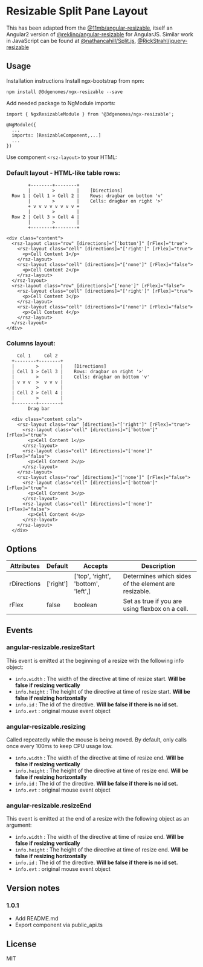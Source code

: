 # Resizable Split Pane Layout
This has been adapted from the [@11mb/angular-resizable](https://github.com/11mb/angular-resizable), itself an Angular2 version of  [@reklino/angular-resizable](https://github.com/Reklino/angular-resizable) for AngularJS. Similar work in JavaScript can be found at [@nathancahill/Split.js](https://nathancahill.github.io/Split.js/), [@RickStrahl/jquery-resizable](https://github.com/RickStrahl/jquery-resizable)

## Usage
Installation instructions
Install ngx-bootstrap from npm:

```
npm install @3dgenomes/ngx-resizable --save
```
Add needed package to NgModule imports:
```
import { NgxResizableModule } from '@3dgenomes/ngx-resizable';

@NgModule({
  ...
  imports: [ResizableComponent,...]
  ...
})
```
Use component `<rsz-layout>` to your HTML:

### Default layout - HTML-like table rows:
```
        +--------+--------+
        |        >        |    [Directions]
  Row 1 | Cell 1 > Cell 2 |    Rows: dragbar on bottom 'v'
        |        >        |    Cells: dragbar on right '>'
        + v v v v v v v v + 
        |        >        |
  Row 2 | Cell 3 > Cell 4 |
        |        >        |
        +--------+--------+
```
```
<div class="content">
  <rsz-layout class="row" [directions]="['bottom']" [rFlex]="true">
    <rsz-layout class="cell" [directions]="['right']" [rFlex]="true">
      <p>Cell Content 1</p>
    </rsz-layout>
    <rsz-layout class="cell" [directions]="['none']" [rFlex]="false">
      <p>Cell Content 2</p>
    </rsz-layout>
  </rsz-layout>
  <rsz-layout class="row" [directions]="['none']" [rFlex]="false">
    <rsz-layout class="cell" [directions]="['right']" [rFlex]="true">
      <p>Cell Content 3</p>
    </rsz-layout>
    <rsz-layout class="cell" [directions]="['none']" [rFlex]="false">
      <p>Cell Content 4</p>
    </rsz-layout>
  </rsz-layout>
</div>
```
### Columns layout:
```
    Col 1     Col 2
  +--------+--------+
  |        >        |    [Directions]
  | Cell 1 > Cell 3 |    Rows: dragbar on right '>'
  |        >        |    Cells: dragbar on bottom 'v'
  | v v v  >  v v v |
  |        >        |
  | Cell 2 > Cell 4 |
  |        >        |
  +--------+--------+
        Drag bar
```
```
  <div class="content cols">
    <rsz-layout class="row" [directions]="['right']" [rFlex]="true">
      <rsz-layout class="cell" [directions]="['bottom']" [rFlex]="true">
        <p>Cell Content 1</p>
      </rsz-layout>
      <rsz-layout class="cell" [directions]="['none']" [rFlex]="false">
        <p>Cell Content 2</p>
      </rsz-layout>
    </rsz-layout>
    <rsz-layout class="row" [directions]="['none']" [rFlex]="false">
      <rsz-layout class="cell" [directions]="['bottom']" [rFlex]="true">
        <p>Cell Content 3</p>
      </rsz-layout>
      <rsz-layout class="cell" [directions]="['none']" [rFlex]="false">
        <p>Cell Content 4</p>
      </rsz-layout>
    </rsz-layout>
  </div>
```


## Options
Attributes  | Default | Accepts | Description
--- | --- | --- | ---
rDirections | ['right'] | ['top', 'right', 'bottom', 'left',] | Determines which sides of the element are resizable.
rFlex | false | boolean | Set as true if you are using flexbox on a cell.

## Events

### angular-resizable.resizeStart

This event is emitted at the beginning of a resize with the following info object:
- `info.width` : The width of the directive at time of resize start. **Will be false if resizing vertically**
- `info.height` : The height of the directive at time of resize start. **Will be false if resizing horizontally**
- `info.id` : The id of the directive. **Will be false if there is no id set.**
- `info.evt` : original mouse event object

### angular-resizable.resizing
Called repeatedly while the mouse is being moved. By default, only calls once every 100ms to keep CPU usage low.
- `info.width` : The width of the directive at time of resize end. **Will be false if resizing vertically**
- `info.height` : The height of the directive at time of resize end. **Will be false if resizing horizontally**
- `info.id` : The id of the directive. **Will be false if there is no id set.**
- `info.evt` : original mouse event object

### angular-resizable.resizeEnd
This event is emitted at the end of a resize with the following object as an argument:
- `info.width` : The width of the directive at time of resize end. **Will be false if resizing vertically**
- `info.height` : The height of the directive at time of resize end. **Will be false if resizing horizontally**
- `info.id` : The id of the directive. **Will be false if there is no id set.**
- `info.evt` : original mouse event object

## Version notes

### 1.0.1
- Add README.md
- Export component via public_api.ts

## License

MIT